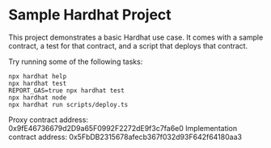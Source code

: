 # Sample Hardhat Project

This project demonstrates a basic Hardhat use case. It comes with a sample contract, a test for that contract, and a script that deploys that contract.

Try running some of the following tasks:

```shell
npx hardhat help
npx hardhat test
REPORT_GAS=true npx hardhat test
npx hardhat node
npx hardhat run scripts/deploy.ts
```

Proxy contract address: 0x9fE46736679d2D9a65F0992F2272dE9f3c7fa6e0
Implementation contract address: 0x5FbDB2315678afecb367f032d93F642f64180aa3
